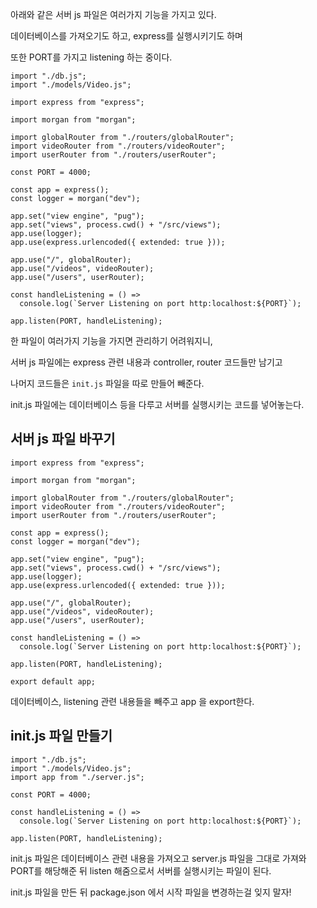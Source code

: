 아래와 같은 서버 js 파일은 여러가지 기능을 가지고 있다.

데이터베이스를 가져오기도 하고, express를 실행시키기도 하며

또한 PORT를 가지고 listening 하는 중이다.

```
import "./db.js";
import "./models/Video.js";

import express from "express";

import morgan from "morgan";

import globalRouter from "./routers/globalRouter";
import videoRouter from "./routers/videoRouter";
import userRouter from "./routers/userRouter";

const PORT = 4000;

const app = express();
const logger = morgan("dev");

app.set("view engine", "pug");
app.set("views", process.cwd() + "/src/views");
app.use(logger);
app.use(express.urlencoded({ extended: true }));

app.use("/", globalRouter);
app.use("/videos", videoRouter);
app.use("/users", userRouter);

const handleListening = () =>
  console.log(`Server Listening on port http:localhost:${PORT}`);

app.listen(PORT, handleListening);
```

한 파일이 여러가지 기능을 가지면 관리하기 어려워지니,

서버 js 파일에는 express 관련 내용과 controller, router 코드들만 남기고

나머지 코드들은 `init.js` 파일을 따로 만들어 빼준다.

init.js 파일에는 데이터베이스 등을 다루고 서버를 실행시키는 코드를 넣어놓는다.

## 서버 js 파일 바꾸기

```
import express from "express";

import morgan from "morgan";

import globalRouter from "./routers/globalRouter";
import videoRouter from "./routers/videoRouter";
import userRouter from "./routers/userRouter";

const app = express();
const logger = morgan("dev");

app.set("view engine", "pug");
app.set("views", process.cwd() + "/src/views");
app.use(logger);
app.use(express.urlencoded({ extended: true }));

app.use("/", globalRouter);
app.use("/videos", videoRouter);
app.use("/users", userRouter);

const handleListening = () =>
  console.log(`Server Listening on port http:localhost:${PORT}`);

app.listen(PORT, handleListening);

export default app;
```

데이터베이스, listening 관련 내용들을 빼주고 app 을 export한다.

## init.js 파일 만들기

```
import "./db.js";
import "./models/Video.js";
import app from "./server.js";

const PORT = 4000;

const handleListening = () =>
  console.log(`Server Listening on port http:localhost:${PORT}`);

app.listen(PORT, handleListening);
```

init.js 파일은 데이터베이스 관련 내용을 가져오고 server.js 파일을 그대로 가져와
PORT를 해당해준 뒤 listen 해줌으로서 서버를 실행시키는 파일이 된다.

init.js 파일을 만든 뒤 package.json 에서 시작 파일을 변경하는걸 잊지 말자!
